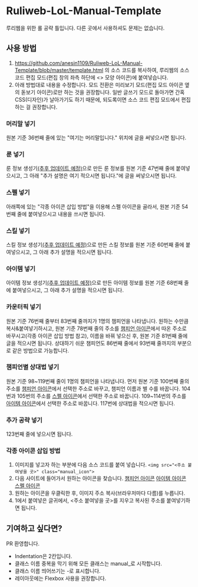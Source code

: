 # Ruliweb-LoL-Manual-Template
루리웹을 위한 롤 공략 틀입니다. 다른 곳에서 사용하셔도 문제는 없습니다.

## 사용 방법
1. https://github.com/anesin1109/Ruliweb-LoL-Manual-Template/blob/master/template.html 의 소스 코드를 복사하여, 루리웹의 소스 코드 편집 모드(편집 창의 좌측 하단에 <> 모양 아이콘)에 붙여넣습니다.
2. 아래 방법대로 내용을 수정합니다. 모드 전환은 미리보기 모드(편집 모드 아이콘 옆의 돋보기 아이콘)로만 하는 것을 권장합니다. 일반 글쓰기 모드로 돌아가면 간혹 CSS(디자인)가 날아가기도 하기 때문에, 되도록이면 소스 코드 편집 모드에서 편집하는 걸 권장합니다.

### 머리말 넣기
원본 기준 36번째 줄에 있는 "여기는 머리말입니다." 위치에 글을 써넣으시면 됩니다.

### 룬 넣기
룬 정보 생성기[(추후 업데이트 예정)](#)으로 만든 룬 정보를 원본 기준 47번째 줄에 붙여넣으시고, 그 아래 "추가 설명은 여기 적으시면 됩니다."에 글을 써넣으시면 됩니다.

### 스펠 넣기
아래쪽에 있는 "각종 아이콘 삽입 방법"을 이용해 스펠 아이콘을 골라서, 원본 기준 54번째 줄에 붙여넣으시고 내용을 쓰시면 됩니다.

### 스킬 넣기
스킬 정보 생성기[(추후 업데이트 예정)](#)으로 만든 스킬 정보를 원본 기준 60번째 줄에 붙여넣으시고, 그 아래 추가 설명을 적으시면 됩니다.

### 아이템 넣기
아이템 정보 생성기[(추후 업데이트 예정)](#)으로 만든 아이템 정보를 원본 기준 68번째 줄에 붙여넣으시고, 그 아래 추가 설명을 적으시면 됩니다.

### 카운터픽 넣기
원본 기준 76번째 줄부터 83번째 줄까지가 1명의 챔피언을 나타냅니다. 원하는 수만큼 복사&붙여넣기하시고, 원본 기준 78번째 줄의 주소를 [챔피언 아이콘](http://leagueoflegends.wikia.com/wiki/Category:Champion_squares)에서 따온 주소로 바꾸시고(각종 아이콘 삽입 방법 참고), 이름을 바꿔 넣으신 후, 원본 기준 81번째 줄에 글을 적으시면 됩니다. 상대하기 쉬운 챔피언도 86번째 줄에서 93번째 줄까지의 부분으로 같은 방법으로 가능합니다.

### 챔피언별 상대법 넣기
원본 기준 98\~119번째 줄이 1명의 챔피언을 나타냅니다.
먼저 원본 기준 100번째 줄의 주소를 [챔피언 아이콘](http://leagueoflegends.wikia.com/wiki/Category:Champion_squares)에서 선택한 주소로 바꾸고, 챔피언 이름과 별 수를 바꿉니다.
104번과 105번의 주소를 [스펠 아이콘](http://leagueoflegends.wikia.com/wiki/Category:Summoner_spell_icons)에서 선택한 주소로 바꿉니다.
109~114번의 주소를 [아이템 아이콘](http://leagueoflegends.wikia.com/wiki/Category:Item_icons)에서 선택한 주소로 바꿉니다.
117번에 상대법을 적으시면 됩니다.

### 추가 공략 넣기
123번째 줄에 넣으시면 됩니다.

### 각종 아이콘 삽입 방법
1. 이미지를 넣고자 하는 부분에 다음 소스 코드를 붙여 넣습니다.
`<img src="<주소 붙여넣을 곳>" class="manual_icon">`
2. 다음 사이트에 들어가서 원하는 아이콘을 찾습니다.
[챔피언 아이콘](http://leagueoflegends.wikia.com/wiki/Category:Champion_squares)
[아이템 아이콘](http://leagueoflegends.wikia.com/wiki/Category:Item_icons)
[스펠 아이콘](http://leagueoflegends.wikia.com/wiki/Category:Summoner_spell_icons)
3. 원하는 아이콘을 우클릭한 후, 이미지 주소 복사(브라우저마다 다름)를 누릅니다.
4. 1에서 붙여넣은 글귀에서, <주소 붙여넣을 곳>를 지우고 복사된 주소를 붙여넣기하면 됩니다.

## 기여하고 싶다면?
PR 환영합니다.
- Indentation은 2칸입니다.
- 클래스 이름 중복을 막기 위해 모든 클래스는 manual_로 시작합니다.
- 클래스 이름 띄어쓰기는 -로 표시합니다.
- 레이아웃에는 Flexbox 사용을 권장합니다.
